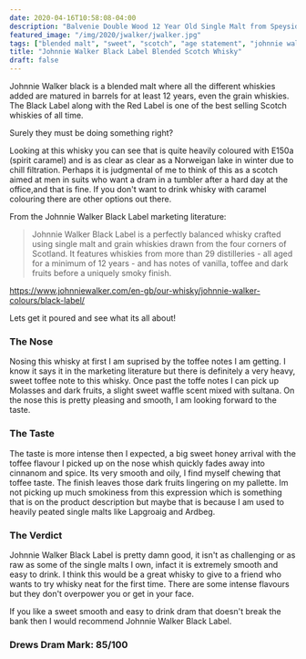 ```yaml
---
date: 2020-04-16T10:58:08-04:00
description: "Balvenie Double Wood 12 Year Old Single Malt from Speyside"
featured_image: "/img/2020/jwalker/jwalker.jpg"
tags: ["blended malt", "sweet", "scotch", "age statement", "johnnie walker", "twelve years old"]
title: "Johnnie Walker Black Label Blended Scotch Whisky"
draft: false
---
```


Johnnie Walker black is a blended malt where all the different whiskies added are matured in barrels for at least 12 years, even the grain whiskies.  The Black Label along with the Red Label is one of the best selling Scotch whiskies of all time. 

Surely they must be doing something right?  

Looking at this whisky you can see that is quite heavily coloured with E150a (spirit caramel) and is as clear as clear as a Norweigan lake in winter due to chill filtration.  Perhaps it is judgmental of me to think of this as a scotch aimed at men in suits who want a dram in a tumbler after a hard day at the office,and that is fine.  If you don't want to drink whisky with caramel colouring there are other options out there.

From the Johnnie Walker Black Label marketing literature:

> Johnnie Walker Black Label is a perfectly balanced whisky crafted using single malt and grain whiskies drawn from the four corners of Scotland. It features whiskies from more than 29 distilleries - all aged for a minimum of 12 years - and has notes of vanilla, toffee and dark fruits before a uniquely smoky finish. 

https://www.johnniewalker.com/en-gb/our-whisky/johnnie-walker-colours/black-label/

Lets get it poured and see what its all about!

### The Nose

Nosing this whisky at first I am suprised by the toffee notes I am getting.  I know it says it in the marketing literature but there is definitely a very heavy, sweet toffee note to this whisky.  Once past the toffe notes I can pick up Molasses and dark fruits, a slight sweet waffle scent mixed with sultana.  On the nose this is pretty pleasing and smooth, I am looking forward to the taste.

### The Taste

The taste is more intense then I expected, a big sweet honey arrival with the toffee flavour I picked up on the nose whish quickly fades away into cinnanom and spice.  Its very smooth and oily, I find myself chewing that toffee taste.  The finish leaves those dark fruits lingering on my pallette.  Im not picking up much smokiness from this expression which is something that is on the product description but maybe that is because I am used to heavily peated single malts like Lapgroaig and Ardbeg.

### The Verdict

Johnnie Walker Black Label is pretty damn good, it isn't as challenging or as raw as some of the single malts I own, infact it is extremely smooth and easy to drink.  I think this would be a great whisky to give to a friend who wants to try whisky neat for the first time.  There are some intense flavours but they don't overpower you or get in your face.  

If you like a sweet smooth and easy to drink dram that doesn't break the bank then I would recommend Johnnie Walker Black Label.

### Drews Dram Mark: 85/100
